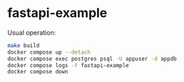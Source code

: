 # fastapi-example

Usual operation:
```bash
make build
docker compose up --detach
docker compose exec postgres psql -U appuser -d appdb
docker compose logs -f fastapi-example
docker compose down
```
